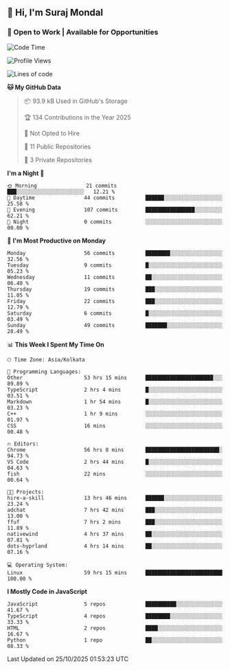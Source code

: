 ## 👋 Hi, I'm Suraj Mondal
### 🚀 Open to Work | Available for Opportunities

<!--START_SECTION:waka-->
![Code Time](http://img.shields.io/badge/Code%20Time-143%20hrs%2031%20mins-blue)

![Profile Views](http://img.shields.io/badge/Profile%20Views-1-blue)

![Lines of code](https://img.shields.io/badge/From%20Hello%20World%20I%27ve%20Written-129.5%20thousand%20lines%20of%20code-blue)

**🐱 My GitHub Data** 

> 📦 93.9 kB Used in GitHub's Storage 
 > 
> 🏆 134 Contributions in the Year 2025
 > 
> 🚫 Not Opted to Hire
 > 
> 📜 11 Public Repositories 
 > 
> 🔑 3 Private Repositories 
 > 
**I'm a Night 🦉** 

```text
🌞 Morning                21 commits          ███░░░░░░░░░░░░░░░░░░░░░░   12.21 % 
🌆 Daytime                44 commits          ██████░░░░░░░░░░░░░░░░░░░   25.58 % 
🌃 Evening                107 commits         ████████████████░░░░░░░░░   62.21 % 
🌙 Night                  0 commits           ░░░░░░░░░░░░░░░░░░░░░░░░░   00.00 % 
```
📅 **I'm Most Productive on Monday** 

```text
Monday                   56 commits          ████████░░░░░░░░░░░░░░░░░   32.56 % 
Tuesday                  9 commits           █░░░░░░░░░░░░░░░░░░░░░░░░   05.23 % 
Wednesday                11 commits          ██░░░░░░░░░░░░░░░░░░░░░░░   06.40 % 
Thursday                 19 commits          ███░░░░░░░░░░░░░░░░░░░░░░   11.05 % 
Friday                   22 commits          ███░░░░░░░░░░░░░░░░░░░░░░   12.79 % 
Saturday                 6 commits           █░░░░░░░░░░░░░░░░░░░░░░░░   03.49 % 
Sunday                   49 commits          ███████░░░░░░░░░░░░░░░░░░   28.49 % 
```


📊 **This Week I Spent My Time On** 

```text
🕑︎ Time Zone: Asia/Kolkata

💬 Programming Languages: 
Other                    53 hrs 15 mins      ██████████████████████░░░   89.89 % 
TypeScript               2 hrs 4 mins        █░░░░░░░░░░░░░░░░░░░░░░░░   03.51 % 
Markdown                 1 hr 54 mins        █░░░░░░░░░░░░░░░░░░░░░░░░   03.23 % 
C++                      1 hr 9 mins         ░░░░░░░░░░░░░░░░░░░░░░░░░   01.97 % 
CSS                      16 mins             ░░░░░░░░░░░░░░░░░░░░░░░░░   00.48 % 

🔥 Editors: 
Chrome                   56 hrs 8 mins       ████████████████████████░   94.73 % 
VS Code                  2 hrs 44 mins       █░░░░░░░░░░░░░░░░░░░░░░░░   04.63 % 
fish                     22 mins             ░░░░░░░░░░░░░░░░░░░░░░░░░   00.64 % 

🐱‍💻 Projects: 
hire-a-skill             13 hrs 46 mins      ██████░░░░░░░░░░░░░░░░░░░   23.24 % 
adchat                   7 hrs 42 mins       ███░░░░░░░░░░░░░░░░░░░░░░   13.00 % 
ffuf                     7 hrs 2 mins        ███░░░░░░░░░░░░░░░░░░░░░░   11.89 % 
nativewind               4 hrs 37 mins       ██░░░░░░░░░░░░░░░░░░░░░░░   07.81 % 
dots-hyprland            4 hrs 14 mins       ██░░░░░░░░░░░░░░░░░░░░░░░   07.16 % 

💻 Operating System: 
Linux                    59 hrs 15 mins      █████████████████████████   100.00 % 
```

**I Mostly Code in JavaScript** 

```text
JavaScript               5 repos             ██████████░░░░░░░░░░░░░░░   41.67 % 
TypeScript               4 repos             ████████░░░░░░░░░░░░░░░░░   33.33 % 
HTML                     2 repos             ████░░░░░░░░░░░░░░░░░░░░░   16.67 % 
Python                   1 repo              ██░░░░░░░░░░░░░░░░░░░░░░░   08.33 % 
```




 Last Updated on 25/10/2025 01:53:23 UTC
<!--END_SECTION:waka-->
